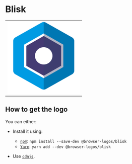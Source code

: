 Blisk
=====

<!-- markdownlint-disable line-length no-inline-html -->
<table>
    <tr height=240>
        <td>
            <a href="https://github.com/alrra/browser-logos/tree/cc36f31f854b8cb403613c7498bf270c751f572b/src/blisk">
                <img width=230 src="https://raw.githubusercontent.com/alrra/browser-logos/cc36f31f854b8cb403613c7498bf270c751f572b/src/blisk/blisk.svg?sanitize=true" alt="Blisk browser logo">
            </a>
        </td>
    </tr>
</table>
<!-- markdownlint-enable line-length no-inline-html -->

How to get the logo
-------------------

You can either:

* Install it using:

  * [`npm`][npm]: `npm install --save-dev @browser-logos/blisk`
  * [`Yarn`][yarn]: `yarn add --dev @browser-logos/blisk`

* Use [`cdnjs`][cdnjs].

<!-- Link labels: -->

[cdnjs]: https://cdnjs.com/libraries/browser-logos
[npm]: https://www.npmjs.com/
[yarn]: https://yarnpkg.com/
